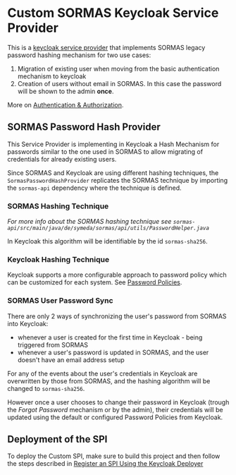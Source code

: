 # Custom SORMAS Keycloak Service Provider

This is a [keycloak service provider](https://www.keycloak.org/docs/11.0/server_development/#_providers) that implements SORMAS legacy password hashing mechanism for two use cases:

1. Migration of existing user when moving from the basic authentication mechanism to keycloak
2. Creation of users without email in SORMAS. In this case the password will be shown to the admin **once**.

More on [Authentication & Authorization](https://github.com/sormas-foundation/SORMAS-Project/wiki/Authentication-&-Authorization).

## SORMAS Password Hash Provider

This Service Provider is implementing in Keycloak a Hash Mechanism for passwords similar
to the one used in SORMAS to allow migrating of credentials for already existing users.

Since SORMAS and Keycloak are using different hashing techniques, the `SormasPasswordHashProvider` replicates the
SORMAS technique by importing the `sormas-api` dependency where the technique is defined.

### SORMAS Hashing Technique
*For more info about the SORMAS hashing technique see `sormas-api/src/main/java/de/symeda/sormas/api/utils/PasswordHelper.java`*

In Keycloak this algorithm will be identifiable by the id `sormas-sha256`.

### Keycloak Hashing Technique

Keycloak supports a more configurable approach to password policy which can be customized for each system.
See [Password Policies](https://www.keycloak.org/docs/11.0/server_admin/#_password-policies).

### SORMAS User Password Sync

There are only 2 ways of synchronizing the user's password from SORMAS into Keycloak:
* whenever a user is created for the first time in Keycloak - being triggered from SORMAS
* whenever a user's password is updated in SORMAS, and the user doesn't have an email address setup

For any of the events about the user's credentials in Keycloak are overwritten by those from SORMAS, and the hashing
algorithm will be changed to `sormas-sha256`.

However once a user chooses to change their password in Keycloak (trough the *Forgot Password* mechanism or by the admin),
their credentials will be updated using the default or configured Password Policies from Keycloak.

## Deployment of the SPI

To deploy the Custom SPI, make sure to build this project and then follow the steps described in
[Register an SPI Using the Keycloak Deployer](https://www.keycloak.org/docs/11.0/server_development/#using-the-keycloak-deployer)
